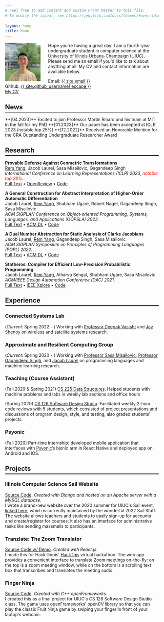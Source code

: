 ```yaml
---
# Feel free to add content and custom Front Matter to this file.
# To modify the layout, see https://jekyllrb.com/docs/themes/#overriding-theme-defaults

layout: home
title: Home
---
```

<img src="/assets/profile_pic.jpg" alt="Profile Picture" style="float:left; margin-right:5%" width="23%" />

Hope you're having a great day! I am a fourth-year undergraduate student in computer science at the [University of Illinois Urbana-Champaign](https://cs.illinois.edu/) (UIUC). Please send me an email if you'd like to talk about anything at all! My CV and contact information are available below.  


<span style="display:block">Email: <a class="u-email" href="mailto:{{ site.email }}">{{ site.email }}</a></span>
<span>Github: <a href="https://github.com/{{ site.github_username| cgi_escape | escape }}"><span class="username">{{ site.github_username| escape }}</span></a></span>  
[My CV](/assets/RemYang_CV.pdf)

## News ##
<hr style="margin-top:-1em; margin-bottom:1em; height:2px; background-color:black; border:none" />
**[04.2023]** Excited to join Professor Martin Rinard and his team at MIT in the fall for my PhD  
**[01.2023]** Our paper has been accepted at ICLR 2023 (notable top 25%)  
**[12.2022]** Received an Honorable Mention for the CRA Outstanding Undergraduate Researcher Award  

## Research ##
<hr style="margin-top:-1em; margin-bottom:1em; height:2px; background-color:black; border:none" />

**Provable Defense Against Geometric Transformations**  
<u>Rem Yang</u>, Jacob Laurel, Sasa Misailovic, Gagandeep Singh  
_International Conference on Learning Representations (ICLR) 2023, <span style="color:red">notable top 25%</span>._  
[Full Text](/assets/ICLR2023_Final.pdf) &bull; [OpenReview](https://openreview.net/forum?id=ThXqBsRI-cY) &bull; [Code](https://github.com/uiuc-arc/CGT)

**A General Construction for Abstract Interpretation of Higher-Order Automatic Differentiation**  
Jacob Laurel, <u>Rem Yang</u>, Shubham Ugare, Robert Nagel, Gagandeep Singh, Sasa Misailovic  
_ACM SIGPLAN Conference on Object-oriented Programming, Systems, Languages, and Applications (OOPSLA) 2022._  
[Full Text](/assets/OOPSLA2022_Final.pdf) &bull; [ACM DL](https://dl.acm.org/doi/10.1145/3563324) &bull; [Code](https://github.com/uiuc-arc/AbstractAD)

**A Dual Number Abstraction for Static Analysis of Clarke Jacobians**  
Jacob Laurel, <u>Rem Yang</u>, Gagandeep Singh, Sasa Misailovic  
_ACM SIGPLAN Symposium on Principles of Programming Languages (POPL) 2022._  
[Full Text](/assets/POPL2022_Final.pdf) &bull; [ACM DL](https://dl.acm.org/doi/10.1145/3498718) &bull; [Code](https://github.com/uiuc-arc/DeepJ)

**Statheros: Compiler for Efficient Low-Precision Probabilistic Programming**  
Jacob Laurel, <u>Rem Yang</u>, Atharva Sehgal, Shubham Ugare, Sasa Misailovic  
_ACM/IEEE Design Automation Conference (DAC) 2021._  
[Full Text](/assets/DAC2021_Final.pdf) &bull; [IEEE Xplore](https://ieeexplore.ieee.org/document/9586276) &bull; [Code](https://github.com/uiuc-arc/Statheros)

## Experience ##
<hr style="margin-top:-1em; margin-bottom:1em; height:2px; background-color:black; border:none" />

### **Connected Systems Lab** ###
(*Current*: Spring 2022 - ) Working with [Professor Deepak Vasisht](https://deepakv.web.illinois.edu/) and [Jay Shenoy](https://jayshenoy.web.illinois.edu/index.html) on wireless and satellite systems research.

### **Approximate and Resilient Computing Group** ###
(*Current*: Spring 2020 - ) Working with [Professor Sasa Misailovic](https://misailo.cs.illinois.edu/), [Professor Gagandeep Singh](https://ggndpsngh.github.io/), and [Jacob Laurel](https://jsl1994.github.io/) on programming languages and machine learning research.

### **Teaching (Course Assistant)** ###
(Fall 2020 & Spring 2021) [CS 225 Data Structures](https://courses.engr.illinois.edu/cs225/sp2021/).
Helped students with machine problems and labs in weekly lab sections and office hours.  

(Spring 2020) [CS 126 Software Design Studio](https://courses.grainger.illinois.edu/cs126/sp2020/staff/).
Facilitated weekly 2-hour code reviews with 5 students, which consisted of project presentations and discussions of program design, style, and testing; also graded students' projects.

### **Psyonic** ###
(Fall 2020) Part-time internship: developed mobile application that interfaces with [Psyonic](https://www.psyonic.io/)’s bionic arm in React Native and deployed app on Android and iOS.


## Projects ##
<hr style="margin-top:-1em; margin-bottom:1em; height:2px; background-color:black; border:none" />

### **Illinois Computer Science Sail Website** ###
[Source Code](https://github.com/SAIL-UIUC/sail-website). _Created with Django and hosted on an Apache server with a MySQL database._  
I wrote a brand-new website over the 2020 summer for UIUC's Sail event, [linked here](https://sail.cs.illinois.edu/), which is currently maintained by the wonderful 2022 Sail Staff. The website allows teachers and students to easily sign-up for accounts and create/register for courses; it also has an interface for administrative tasks like sending massmails to participants.

### **Tranzlate: The Zoom Translator** ###
[Source Code w/ Demo](https://github.com/remyang55/tranzlate). _Created with React.js._  
I made this for HackIllinois' [HackThis](https://hackthis.hackillinois.org/) virtual hackathon. The web app provides a convenient interface to translate Zoom meetings on-the-fly: on the top is a zoom meeting window, while on the bottom is a scrolling text box that transcribes and translates the meeting audio.

### **Finger Ninja** ###
[Source Code](https://github.com/remyang55/finger-ninja). _Created with C++ openFrameworks._  
I created this as a final project for UIUC's CS 126 Software Design Studio class. The game uses openFrameworks' openCV library so that you can play the classic Fruit Ninja game by swiping your finger in front of your laptop's webcam.
